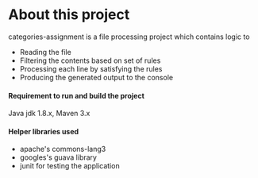 # About this project #

categories-assignment is a file processing project which contains logic to
- Reading the file
- Filtering the contents based on set of rules
- Processing each line by satisfying the rules
- Producing the generated output to the console

#### Requirement to run and build the project ####
Java jdk 1.8.x, 
Maven 3.x 

#### Helper libraries used ####
- apache's commons-lang3
- googles's guava library
- junit for testing the application


